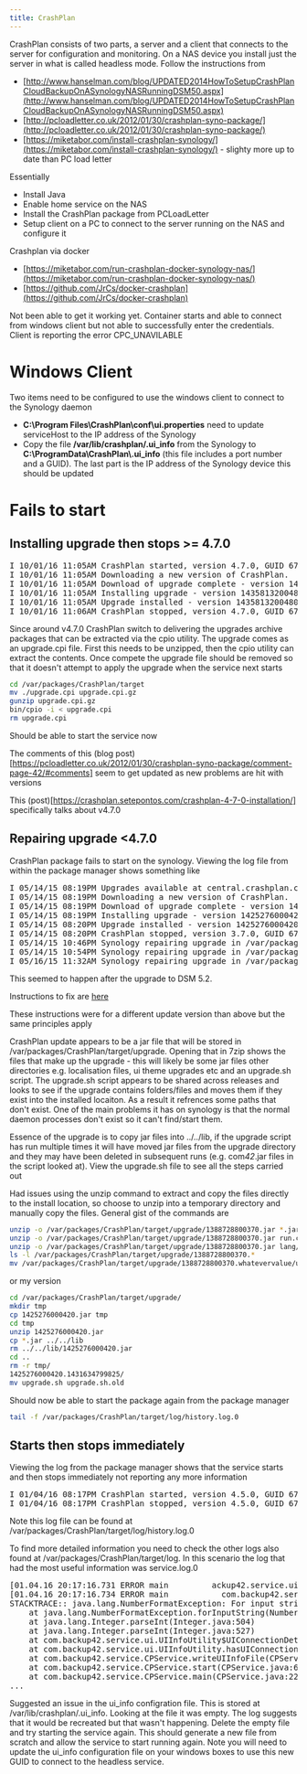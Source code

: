```yaml
---
title: CrashPlan
---
```


CrashPlan consists of two parts, a server and a client that connects to the server for configuration and monitoring. On a NAS device you install just the server in what is called headless mode. Follow the instructions from

* [http://www.hanselman.com/blog/UPDATED2014HowToSetupCrashPlanCloudBackupOnASynologyNASRunningDSM50.aspx](http://www.hanselman.com/blog/UPDATED2014HowToSetupCrashPlanCloudBackupOnASynologyNASRunningDSM50.aspx)
* [http://pcloadletter.co.uk/2012/01/30/crashplan-syno-package/](http://pcloadletter.co.uk/2012/01/30/crashplan-syno-package/)
* [https://miketabor.com/install-crashplan-synology/](https://miketabor.com/install-crashplan-synology/) - slighty more up to date than PC load letter

Essentially

* Install Java
* Enable home service on the NAS
* Install the CrashPlan package from PCLoadLetter
* Setup client on a PC to connect to the server running on the NAS and configure it

Crashplan via docker

* [https://miketabor.com/run-crashplan-docker-synology-nas/](https://miketabor.com/run-crashplan-docker-synology-nas/)
* [https://github.com/JrCs/docker-crashplan](https://github.com/JrCs/docker-crashplan)

Not been able to get it working yet.  Container starts and able to connect from windows client but not able to successfully enter the credentials.  Client is reporting the error CPC_UNAVILABLE

# Windows Client

Two items need to be configured to use the windows client to connect to the Synology daemon

* **C:\Program Files\CrashPlan\conf\ui.properties** need to update serviceHost to the IP address of the Synology
* Copy the file **/var/lib/crashplan/.ui_info** from the Synology to **C:\ProgramData\CrashPlan\\.ui_info** (this file includes a port number and a GUID). The last part is the IP address of the Synology device this should be updated

# Fails to start

## Installing upgrade then stops >= 4.7.0

<pre>
I 10/01/16 11:05AM CrashPlan started, version 4.7.0, GUID 674279968953860117
I 10/01/16 11:05AM Downloading a new version of CrashPlan.
I 10/01/16 11:05AM Download of upgrade complete - version 1435813200480.
I 10/01/16 11:05AM Installing upgrade - version 1435813200480
I 10/01/16 11:05AM Upgrade installed - version 1435813200480
I 10/01/16 11:06AM CrashPlan stopped, version 4.7.0, GUID 674279968953860117
</pre>

Since around v4.7.0 CrashPlan switch to delivering the upgrades archive packages that can be extracted via the cpio utility.  The upgrade comes as an upgrade.cpi file.  First this needs to be unzipped, then the cpio utility can extract the contents.  Once compete the upgrade file should be removed so that it doesn't attempt to apply the upgrade when the service next starts

``` bash
cd /var/packages/CrashPlan/target
mv ./upgrade.cpi upgrade.cpi.gz
gunzip upgrade.cpi.gz
bin/cpio -i < upgrade.cpi
rm upgrade.cpi
```

Should be able to start the service now

The comments of this (blog post)[https://pcloadletter.co.uk/2012/01/30/crashplan-syno-package/comment-page-42/#comments] seem to get updated as new problems are hit with versions

This (post)[https://crashplan.setepontos.com/crashplan-4-7-0-installation/] specifically talks about v4.7.0

## Repairing upgrade <4.7.0

CrashPlan package fails to start on the synology. Viewing the log file from within the package manager shows something like

<pre>
I 05/14/15 08:19PM Upgrades available at central.crashplan.com:443
I 05/14/15 08:19PM Downloading a new version of CrashPlan.
I 05/14/15 08:19PM Download of upgrade complete - version 1425276000420.
I 05/14/15 08:19PM Installing upgrade - version 1425276000420
I 05/14/15 08:20PM Upgrade installed - version 1425276000420
I 05/14/15 08:20PM CrashPlan stopped, version 3.7.0, GUID 674279968953860117
I 05/14/15 10:46PM Synology repairing upgrade in /var/packages/CrashPlan/target/upgrade/1425276000420.1431634799825
I 05/14/15 10:54PM Synology repairing upgrade in /var/packages/CrashPlan/target/upgrade/1425276000420.1431634799825
I 05/16/15 11:32AM Synology repairing upgrade in /var/packages/CrashPlan/target/upgrade/1425276000420.1431634799825
</pre>

This seemed to happen after the upgrade to DSM 5.2.

Instructions to fix are [here](http://chrisnelson.ca/2015/01/10/fixing-crashplan-on-synology-after-the-3-7-0-update-synology-repairing-upgrade-in-varpackagescrashplantargetupgrade1388728800370/)

These instructions were for a different update version than above but the same principles apply

CrashPlan update appears to be a jar file that will be stored in /var/packages/CrashPlan/target/upgrade. Opening that in 7zip shows the files that make up the upgrade - this will likely be some jar files other directories e.g. localisation files, ui theme upgrades etc and an upgrade.sh script. The upgrade.sh script appears to be shared across releases and looks to see if the upgrade contains folders/files and moves them if they exist into the installed locaiton. As a result it refrences some paths that don't exist. One of the main problems it has on synology is that the normal daemon processes don't exist so it can't find/start them.

Essence of the upgrade is to copy jar files into ../../lib, if the upgrade script has run multiple times it will have moved jar files from the upgrade directory and they may have been deleted in subsequent runs (e.g. com*42*.jar files in the script looked at). View the upgrade.sh file to see all the steps carried out

Had issues using the unzip command to extract and copy the files directly to the install location, so choose to unzip into a temporary directory and manually copy the files. General gist of the commands are

``` bash
unzip -o /var/packages/CrashPlan/target/upgrade/1388728800370.jar *.jar -d /var/packages/CrashPlan/target/lib/
unzip -o /var/packages/CrashPlan/target/upgrade/1388728800370.jar run.conf -d /var/packages/CrashPlan/target/bin/
unzip -o /var/packages/CrashPlan/target/upgrade/1388728800370.jar lang/* -d /var/packages/CrashPlan/target/
ls -l /var/packages/CrashPlan/target/upgrade/1388728800370.*
mv /var/packages/CrashPlan/target/upgrade/1388728800370.whatevervalue/upgrade.sh /var/packages/CrashPlan/target/upgrade/1388728800370.whatevervalue/upgrade.sh.old
```

or my version

``` bash
cd /var/packages/CrashPlan/target/upgrade/
mkdir tmp
cp 1425276000420.jar tmp
cd tmp
unzip 1425276000420.jar
cp *.jar ../../lib
rm ../../lib/1425276000420.jar
cd ..
rm -r tmp/
1425276000420.1431634799825/
mv upgrade.sh upgrade.sh.old
```

Should now be able to start the package again from the package manager

``` bash
tail -f /var/packages/CrashPlan/target/log/history.log.0
```

## Starts then stops immediately

Viewing the log from the package manager shows that the service starts and then stops immediately not reporting any more information

<pre>
I 01/04/16 08:17PM CrashPlan started, version 4.5.0, GUID 674279968953860117
I 01/04/16 08:17PM CrashPlan stopped, version 4.5.0, GUID 674279968953860117
</pre>

Note this log file can be found at /var/packages/CrashPlan/target/log/history.log.0

To find more detailed information you need to check the other logs also found at /var/packages/CrashPlan/target/log. In this scenario the log that had the most useful information was service.log.0

<pre>
[01.04.16 20:17:16.731 ERROR main         ackup42.service.ui.UIInfoUtility] Missing an expected field in the .ui_info file; continuing, it will be recreated.
[01.04.16 20:17:16.734 ERROR main           com.backup42.service.CPService] Error starting up, java.lang.NumberFormatException: For input string: ""
STACKTRACE:: java.lang.NumberFormatException: For input string: ""
	at java.lang.NumberFormatException.forInputString(NumberFormatException.java:65)
	at java.lang.Integer.parseInt(Integer.java:504)
	at java.lang.Integer.parseInt(Integer.java:527)
	at com.backup42.service.ui.UIInfoUtility$UIConnectionDetailsResult.getPort(UIInfoUtility.java:179)
	at com.backup42.service.ui.UIInfoUtility.hasUIConnectionDetails(UIInfoUtility.java:139)
	at com.backup42.service.CPService.writeUIInfoFile(CPService.java:1327)
	at com.backup42.service.CPService.start(CPService.java:612)
	at com.backup42.service.CPService.main(CPService.java:2239)
...
</pre>

Suggested an issue in the ui_info configration file. This is stored at /var/lib/crashplan/.ui_info. Looking at the file it was empty. The log suggests that it would be recreated but that wasn't happening. Delete the empty file and try starting the service again. This should generate a new file from scratch and allow the service to start running again. Note you will need to update the ui_info configuration file on your windows boxes to use this new GUID to connect to the headless service.